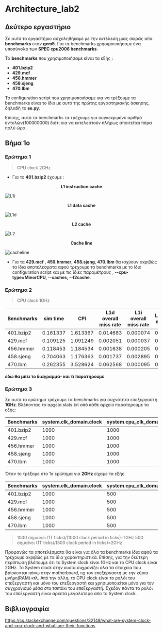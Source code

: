 # Architecture_lab2  

## Δεύτερο εργαστήριο  
  
Σε αυτό το εργαστήριο ασχοληθήκαμε με την εκτέλεση μιας σειράς απο **benchmarks** στον **gem5**. Για τα benchmarks χρησιμοποιήσαμε ένα υποσύνολο των **SPEC cpu2006 benchmarks**.  

Τα **benchmarks** που χρησιμοποιήσαμε είναι τα εξής :  
  
  * **401.bzip2**
  * **429.mcf** 
  * **456.hmmer**
  * **458.sjeng**
  * **470.lbm**  
  
  Το configuration script που χρησιμοποιήσαμε για να τρέξουμε τα benchmarks είναι το ίδιο με αυτό της πρώτης εργαστηριακής άσκησης, δηλαδή το **se.py**.  

Επίσης, αυτά τα benchmarks τα τρέχουμε για συγκεκριμένο αριθμό εντολών(100000000) διότι για να εκτελεστούν πλήρως απαιτείται πάρα πολύ ώρα.

## Βήμα 1ο  

### Ερώτημα 1  

>CPU clock 2GHz

* Για το **401.bzip2** έχουμε :   

<h><p align='center'>
  <b>L1 instruction cache</b>
</p></h>  

![L1i](https://github.com/nikifori/Architecture_lab1/blob/master/Lab_2/Step1/Q1/Spacebzip/2.png)

<h><p align='center'>
  <b>L1 data cache</b>
</p></h>  
  
![L1d](https://github.com/nikifori/Architecture_lab1/blob/master/Lab_2/Step1/Q1/Spacebzip/4.png)

<h><p align='center'>
  <b>L2 cache</b>
</p></h>

![L2](https://github.com/nikifori/Architecture_lab1/blob/master/Lab_2/Step1/Q1/Spacebzip/3.png)  

<h><p align='center'>
  <b>Cache line</b>
</p></h>

![cacheline](https://github.com/nikifori/Architecture_lab1/blob/master/Lab_2/Step1/Q1/Spacebzip/5.png)  

* Για τα **429.mcf** , **456.hmmer**, **458.sjeng**, **470.lbm**  θα ισχύουν ακριβώς τα ίδια αποτελέσματα αφού τρέχουμε τα benchmarks με το ίδιο configuration script και με τις ίδιες παραμέτρους , **--cpu-type=MinorCPU, --caches, --l2cache**.  

### Ερώτημα 2  

>CPU clock 1GHz  

Benchmarks | sim time | CPI | L1d overall miss rate | L1i overall miss rate | L2 overall miss rate  
--- | --- | --- | --- | --- | ---  
401.bzip2 | 0.161337 | 1.613367 | 0.014683 | 0.000074 |	0.281702 |  
429.mcf | 0.109125 | 1.091249 | 0.002051 | 0.000037 |	0.724040 |  
456.hmmer | 0.118453 | 1.184534 | 0.001638 | 0.000205 |	0.082233 |  
458.sjeng | 0.704063 | 1.176363 | 0.001737 | 0.002895 |	0.987605 |  
470.lbm | 0.262355 | 3.528624 | 0.062568 | 0.000095 |	0.964146 |   

**εδω θα μπει το διαγραμμα- και τι παρατηρουμε** 

### Ερώτημα 3   

Σε αυτό το ερώτημα τρέχουμε τα benchmarks για συχνότητα επεξεργαστή **1GHz**. Βλέποντας τα αρχεία stats.txt από κάθε αρχείο παρατηρούμε τα εξής:  
  
Benchmarks | system.clk_domain.clock | system.cpu_clk_domain.clock | 
--- | --- | --- 
401.bzip2 | 1000 | 1000 
429.mcf | 1000 | 1000  
456.hmmer | 1000 | 1000 
458.sjeng | 1000 | 1000 
470.lbm | 1000 | 1000    

Όταν το τρέξαμε στο 1ο ερώτημα για **2GHz** είχαμε τα εξής:  

Benchmarks | system.clk_domain.clock | system.cpu_clk_domain.clock | 
--- | --- | --- 
401.bzip2 | 1000 | 500 
429.mcf | 1000 | 500  
456.hmmer | 1000 | 500 
458.sjeng | 1000 | 500 
470.lbm | 1000 | 500   

> 1000 σημαίνει (1T ticks)/(1000 clock period in ticks)=1GHz
> 500 σημαίνει (1T ticks)/(500 clock period in ticks)=2GHz

Προφανώς τα αποτελέσματα θα είναι για όλα τα benchmarks ίδια αφού τα τρέχουμε ακριβώς με τα ίδια χαρακτηριστικά. Επίσης, για την δεύτερη περίπτωση βλέπουμε ότι το System clock είναι 1GHz και το CPU clock είναι 2GHz. Το System clock στην ουσία συχρονίζει όλα τα στοιχεία που βρίσκονται πάνω στην motherboard, πχ τον επεξεργαστή με την κύρια μνήμη(RAM) κτλ. Από την άλλη, το CPU clock είναι το ρολόι του επεξεργαστή και μόνο του επεξεργαστή και χρησιμοποιείται μόνο για τον συγχρονισμό μέσα στο τσιπάκι του επεξεργαστή. Σχεδόν πάντα το ρολόι του επεξεργαστή είναι αρκετά μεγαλύτερο απο το System clock.





## Βιβλιογραφία  

https://cs.stackexchange.com/questions/32149/what-are-system-clock-and-cpu-clock-and-what-are-their-functions
  
  








